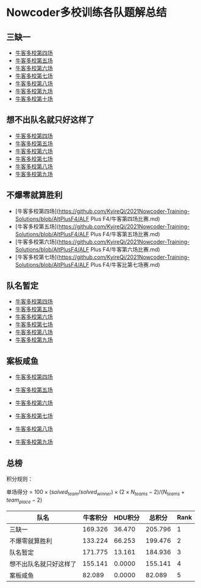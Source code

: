 # Nowcoder多校训练各队题解总结

## 三缺一

- [牛客多校第四场](https://github.com/KyireQi/2021Nowcoder-Training-Solutions/blob/Code-At-Three/Nowcoder多校第四场.md)
- [牛客多校第五场](https://github.com/KyireQi/2021Nowcoder-Training-Solutions/blob/Code-At-Three/Nowcoder多校第五场.md)
- [牛客多校第六场](https://github.com/KyireQi/2021Nowcoder-Training-Solutions/blob/Code-At-Three/Nowcoder多校第六场.md)
- [牛客多校第七场](https://github.com/KyireQi/2021Nowcoder-Training-Solutions/blob/Code-At-Three/Nowcoder多校第七场.md)
- [牛客多校第八场](https://github.com/KyireQi/2021Nowcoder-Training-Solutions/blob/Code-At-Three/Nowcoder多校第八场.md)
- [牛客多校第九场](https://github.com/KyireQi/2021Nowcoder-Training-Solutions/blob/Code-At-Three/Nowcoder多校第九场.md)
- [牛客多校第十场](https://github.com/KyireQi/2021Nowcoder-Training-Solutions/blob/Code-At-Three/Nowcoder多校第十场.md)

## 想不出队名就只好这样了

- [牛客多校第四场](https://github.com/KyireQi/2021Nowcoder-Training-Solutions/blob/EnglishName/Newcoder_4.md)
- [牛客多校第五场](https://github.com/KyireQi/2021Nowcoder-Training-Solutions/blob/EnglishName/Newcoder_5.md)
- [牛客多校第六场](https://github.com/KyireQi/2021Nowcoder-Training-Solutions/blob/EnglishName/Newcoder_6.md)
- [牛客多校第七场](https://github.com/KyireQi/2021Nowcoder-Training-Solutions/blob/EnglishName/Newcoder_7.md)
- [牛客多校第八场](https://github.com/KyireQi/2021Nowcoder-Training-Solutions/blob/EnglishName/Newcoder_8.md)
- [牛客多校第九场](https://github.com/KyireQi/2021Nowcoder-Training-Solutions/blob/EnglishName/Newcoder_9.md)

## 不爆零就算胜利

- [牛客多校第四场](https://github.com/KyireQi/2021Nowcoder-Training-Solutions/blob/AltPlusF4/ALF Plus F4/牛客第四场比赛.md)
- [牛客多校第五场](https://github.com/KyireQi/2021Nowcoder-Training-Solutions/blob/AltPlusF4/ALF Plus F4/牛客第五场比赛.md)
- [牛客多校第六场](https://github.com/KyireQi/2021Nowcoder-Training-Solutions/blob/AltPlusF4/ALF Plus F4/牛客第六场比赛.md)
- [牛客多校第七场](https://github.com/KyireQi/2021Nowcoder-Training-Solutions/blob/AltPlusF4/ALF Plus F4/牛客比第七场赛.md)

## 队名暂定

- [牛客多校第四场](https://github.com/KyireQi/2021Nowcoder-Training-Solutions/blob/To_be_continued/2021牛客暑期多校训练营4.md)
- [牛客多校第五场](https://github.com/KyireQi/2021Nowcoder-Training-Solutions/blob/To_be_continued/2021牛客暑期多校训练营5.md)
- [牛客多校第六场](https://github.com/KyireQi/2021Nowcoder-Training-Solutions/blob/To_be_continued/2021牛客暑期多校训练营6.md)
- [牛客多校第七场](https://github.com/KyireQi/2021Nowcoder-Training-Solutions/blob/To_be_continued/2021牛客暑期多校训练营7.md)
- [牛客多校第八场](https://github.com/KyireQi/2021Nowcoder-Training-Solutions/blob/To_be_continued/2021牛客暑期多校训练营8.md)
- [牛客多校第九场](https://github.com/KyireQi/2021Nowcoder-Training-Solutions/blob/To_be_continued/2021牛客暑期多校训练营9.md)

## 案板咸鱼

- [牛客多校第四场](https://github.com/KyireQi/2021Nowcoder-Training-Solutions/blob/Water/2021牛客暑期多校训练营4（题解部分）.md)
- [牛客多校第五场](https://github.com/KyireQi/2021Nowcoder-Training-Solutions/blob/Water/2021牛客暑期多校训练营5（题解部分）.md)

- [牛客多校第六场](https://github.com/KyireQi/2021Nowcoder-Training-Solutions/blob/Water/2021牛客暑期多校训练营6（题解部分）.md)
- [牛客多校第七场](https://github.com/KyireQi/2021Nowcoder-Training-Solutions/blob/Water/2021牛客暑期多校训练营7（题解部分）.md)
- [牛客多校第八场](https://github.com/KyireQi/2021Nowcoder-Training-Solutions/blob/Water/2021牛客暑期多校训练营8（题解部分）.md)
- [牛客多校第九场](https://github.com/KyireQi/2021Nowcoder-Training-Solutions/blob/Water/2021牛客暑期多校训练营9（题解部分）.md)

## 总榜

积分规则：

单场得分 = $100 \times(solved_{team}/solved_{winner})\times (2 \times N_{teams}-2)/(N_{teams}+team_{place}-2)$

| 队名                   | 牛客积分 | HDU积分 | 总积分  | Rank |
| ---------------------- | -------- | ------- | ------- | ---- |
| 三缺一                 | 169.326  | 36.470  | 205.796 | 1    |
| 不爆零就算胜利         | 133.224  | 66.253  | 199.476 | 2    |
| 队名暂定               | 171.775  | 13.161  | 184.936 | 3    |
| 想不出队名就只好这样了 | 155.141  | 0.0000  | 155.141 | 4    |
| 案板咸鱼               | 82.089   | 0.0000  | 82.089  | 5    |
